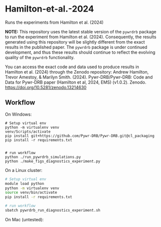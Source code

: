 # Hamilton-et-al.-2024
Runs the experiments from Hamilton et al. (2024)

**NOTE:**
This repository uses the latest stable version of the `pywrdrb` package to run the experiment from Hamilton et al. (2024). Consequently, the results generated using this repository will be slightly different from the exact results in the published paper.  The `pywrdrb` package is under continued development, and thus these results should continue to reflect the evolving quality of the `pywrdrb` functionality. 

You can access the exact code and data used to produce results in Hamilton et al. (2024) through the Zenodo repository:
Andrew Hamilton, Trevor Amestoy, & Marilyn Smith. (2024). Pywr-DRB/Pywr-DRB: Code and Data for Pywr-DRB paper (Hamilton et al, 2024, EMS) (v1.0.2). Zenodo. https://doi.org/10.5281/zenodo.13214630 


## Workflow

On Windows:
```
# Setup virtual env
python -m virtualenv venv
venv/Scripts/activate
pip install git+https://github.com/Pywr-DRB/Pywr-DRB.git@cl_packaging
pip install -r requirements.txt


# run workflow
python ./run_pywrdrb_simulations.py
python ./make_figs_diagnostics_experiment.py
```


On a Linux cluster:
```bash
# Setup virtual env
module load python
python -m virtualenv venv
source venv/bin/activate
pip install -r requirements.txt

# run workflow
sbatch pywrdrb_run_diagnostics_experiment.sh
```


On Mac (untested):
```

```